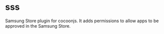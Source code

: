 # sss

Samsung Store plugin for cocoonjs. It adds permissions to allow apps to be approved in the Samsung Store.
